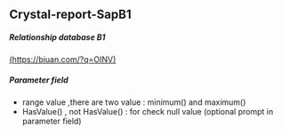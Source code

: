 ## Crystal-report-SapB1
##### Relationship database B1 
[(https://biuan.com/?q=OINV)](https://biuan.com/?q=OINV)
##### Parameter field
- range value ,there are two value : minimum() and maximum()
- HasValue() , not HasValue() : for check null value (optional prompt in parameter field)
